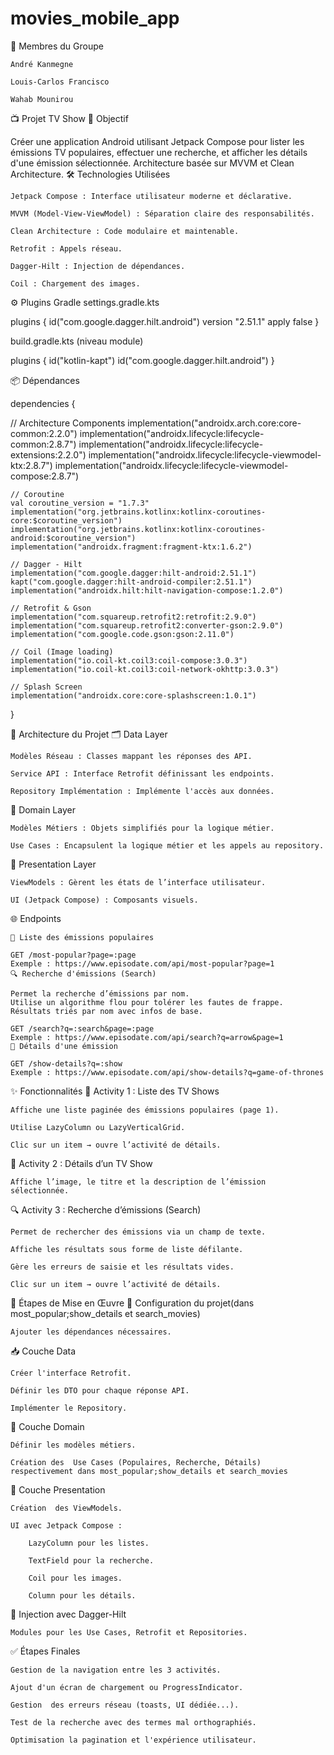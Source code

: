 # movies_mobile_app

👥 Membres du Groupe

    André Kanmegne

    Louis-Carlos Francisco

    Wahab Mounirou

📺 Projet TV Show
🎯 Objectif

Créer une application Android utilisant Jetpack Compose pour lister les émissions TV populaires, effectuer une recherche, et afficher les détails d'une émission sélectionnée.
Architecture basée sur MVVM et Clean Architecture.
🛠️ Technologies Utilisées

    Jetpack Compose : Interface utilisateur moderne et déclarative.

    MVVM (Model-View-ViewModel) : Séparation claire des responsabilités.

    Clean Architecture : Code modulaire et maintenable.

    Retrofit : Appels réseau.

    Dagger-Hilt : Injection de dépendances.

    Coil : Chargement des images.

⚙️ Plugins Gradle
settings.gradle.kts

plugins {
    id("com.google.dagger.hilt.android") version "2.51.1" apply false
}

build.gradle.kts (niveau module)

plugins {
    id("kotlin-kapt")
    id("com.google.dagger.hilt.android")
}

📦 Dépendances

 dependencies 
 {
  
   // Architecture Components
    implementation("androidx.arch.core:core-common:2.2.0")
    implementation("androidx.lifecycle:lifecycle-common:2.8.7")
    implementation("androidx.lifecycle:lifecycle-extensions:2.2.0")
    implementation("androidx.lifecycle:lifecycle-viewmodel-ktx:2.8.7")
    implementation("androidx.lifecycle:lifecycle-viewmodel-compose:2.8.7")

    // Coroutine
    val coroutine_version = "1.7.3"
    implementation("org.jetbrains.kotlinx:kotlinx-coroutines-core:$coroutine_version")
    implementation("org.jetbrains.kotlinx:kotlinx-coroutines-android:$coroutine_version")
    implementation("androidx.fragment:fragment-ktx:1.6.2")

    // Dagger - Hilt
    implementation("com.google.dagger:hilt-android:2.51.1")
    kapt("com.google.dagger:hilt-android-compiler:2.51.1")
    implementation("androidx.hilt:hilt-navigation-compose:1.2.0")

    // Retrofit & Gson
    implementation("com.squareup.retrofit2:retrofit:2.9.0")
    implementation("com.squareup.retrofit2:converter-gson:2.9.0")
    implementation("com.google.code.gson:gson:2.11.0")

    // Coil (Image loading)
    implementation("io.coil-kt.coil3:coil-compose:3.0.3")
    implementation("io.coil-kt.coil3:coil-network-okhttp:3.0.3")

    // Splash Screen
    implementation("androidx.core:core-splashscreen:1.0.1")
}

🧱 Architecture du Projet
🗂️ Data Layer

    Modèles Réseau : Classes mappant les réponses des API.

    Service API : Interface Retrofit définissant les endpoints.

    Repository Implémentation : Implémente l'accès aux données.

🔄 Domain Layer

    Modèles Métiers : Objets simplifiés pour la logique métier.

    Use Cases : Encapsulent la logique métier et les appels au repository.

🎨 Presentation Layer

    ViewModels : Gèrent les états de l’interface utilisateur.

    UI (Jetpack Compose) : Composants visuels.

🌐 Endpoints

    📃 Liste des émissions populaires

    GET /most-popular?page=:page
    Exemple : https://www.episodate.com/api/most-popular?page=1
    🔍 Recherche d'émissions (Search)

    Permet la recherche d’émissions par nom.
    Utilise un algorithme flou pour tolérer les fautes de frappe.
    Résultats triés par nom avec infos de base.

    GET /search?q=:search&page=:page
    Exemple : https://www.episodate.com/api/search?q=arrow&page=1
    📝 Détails d'une émission

    GET /show-details?q=:show
    Exemple : https://www.episodate.com/api/show-details?q=game-of-thrones

✨ Fonctionnalités
📄 Activity 1 : Liste des TV Shows

    Affiche une liste paginée des émissions populaires (page 1).

    Utilise LazyColumn ou LazyVerticalGrid.

    Clic sur un item → ouvre l’activité de détails.

📄 Activity 2 : Détails d’un TV Show

    Affiche l’image, le titre et la description de l’émission sélectionnée.

🔍 Activity 3 : Recherche d’émissions (Search)

    Permet de rechercher des émissions via un champ de texte.

    Affiche les résultats sous forme de liste défilante.

    Gère les erreurs de saisie et les résultats vides.

    Clic sur un item → ouvre l’activité de détails.

🧩 Étapes de Mise en Œuvre
🔧 Configuration du projet(dans most_popular;show_details et search_movies)

    Ajouter les dépendances nécessaires.

📥 Couche Data

    Créer l'interface Retrofit.

    Définir les DTO pour chaque réponse API.

    Implémenter le Repository.

🔁 Couche Domain

    Définir les modèles métiers.

    Création des  Use Cases (Populaires, Recherche, Détails) respectivement dans most_popular;show_details et search_movies

🎨 Couche Presentation

    Création  des ViewModels.

    UI avec Jetpack Compose :

        LazyColumn pour les listes.

        TextField pour la recherche.

        Coil pour les images.

        Column pour les détails.

🧪 Injection avec Dagger-Hilt

    Modules pour les Use Cases, Retrofit et Repositories.

✅ Étapes Finales

    Gestion de la navigation entre les 3 activités.

    Ajout d'un écran de chargement ou ProgressIndicator.

    Gestion  des erreurs réseau (toasts, UI dédiée...).

    Test de la recherche avec des termes mal orthographiés.

    Optimisation la pagination et l'expérience utilisateur.
